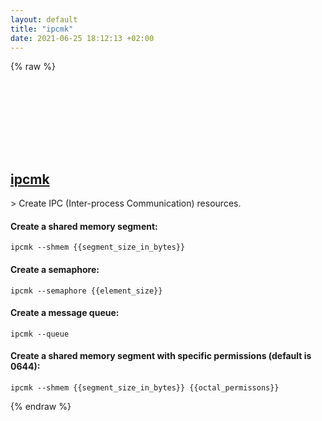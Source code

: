 ```yaml
---
layout: default
title: "ipcmk"
date: 2021-06-25 18:12:13 +02:00
---
```

{% raw %}
<h2 id="ipcmk">
  <a href="/en/linux/ipcmk.html">ipcmk</a> <a href="#ipcmk"><svg class="icon">
    <use href="/assets/images/unicode_sprite.svg#link" />
  </svg></a>
</h2>
> Create IPC (Inter-process Communication) resources.

#### Create a shared memory segment:
```shell
ipcmk --shmem {{segment_size_in_bytes}}
```
#### Create a semaphore:
```shell
ipcmk --semaphore {{element_size}}
```
#### Create a message queue:
```shell
ipcmk --queue
```
#### Create a shared memory segment with specific permissions (default is 0644):
```shell
ipcmk --shmem {{segment_size_in_bytes}} {{octal_permissons}}
```
{% endraw %}
